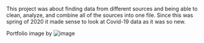 This project was about finding data from different sources and being able to clean, analyze, and combine all of the sources into one file. Since this was spring of 2020 it made sense to look at Covid-19 data as it was so new.

Portfolio image by ![image](https://user-images.githubusercontent.com/48367764/124679441-02dfb300-de8a-11eb-8bad-05bba169402a.png)

